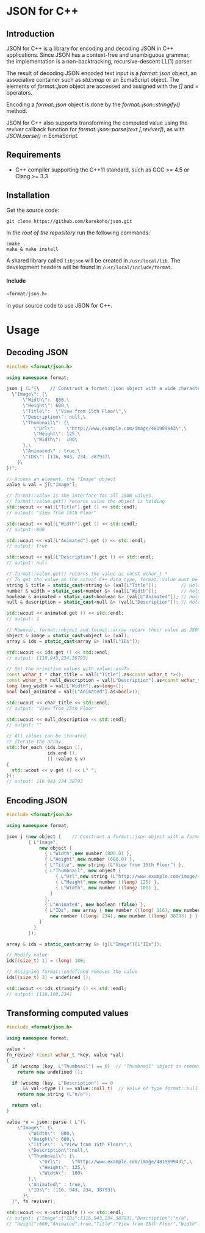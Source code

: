 # JSON for C++
## Introduction
JSON for C++ is a library for encoding and decoding JSON in C++ applications.
Since JSON has a context-free and unambiguous grammar, the implementation is a non-backtracking, recursive-descent LL(1) parser.

The result of decoding JSON encoded text input is a *format::json* object, an associative container such as *std::map* or an EcmaScript object.
The elements of *format::json* object are accessed and assigned with the *[]* and *=* operators.

Encoding a *format::json* object is done by the *format::json::stringify()* method.

JSON for C++ also supports transforming the computed value using the *reviver* callback function 
for *format::json::parse(text [,reviver])*, as with *JSON.parse()* in EcmaScript.
## Requirements
- C++ compiler supporting the C++11 standard, such as GCC >= 4.5 or Clang >= 3.3
## Installation
Get the source code:
```
git clone https://github.com/karekoho/json.git
```
In the _root of the repository_ run the following commands:
```
cmake . 
make & make install
```
A shared library called `libjson` will be created in `/usr/local/lib`. The development headers will be found in `/usr/local/include/format`.
#### Include 
```c++
<format/json.h> 
```
in your source code to use JSON for C++.
# Usage
## Decoding JSON
```c++
#include <format/json.h>

using namespace format;

json j (L"{\    // Construct a format::json object with a wide character string
  \"Image\": {\
      \"Width\":  800,\
      \"Height\": 600,\
      \"Title\":  \"View from 15th Floor\",\
      \"Description\": null,\
      \"Thumbnail\": {\
          \"Url\":    \"http://www.example.com/image/481989943\",\
          \"Height\": 125,\
          \"Width\":  100\
      },\
      \"Animated\" : true,\
      \"IDs\": [116, 943, 234, 38793]\
    }\
})";

// Access an element, the "Image" object
value & val = j[L"Image"];

// format::value is the interface for all JSON values.
// format::value.get() returns value the object is holding
std::wcout << val[L"Title"].get () << std::endl;
// output: "View from 15th Floor"

std::wcout << val[L"Width"].get () << std::endl;
// output: 800

std::wcout << val[L"Animated"].get () << std::endl;
// output: true

std::wcout << val[L"Description"].get () << std::endl;
// output: null

// format::value.get() returns the value as const wchar_t *
// To get the value as the actual C++ data type, format::value must be cast to the concrete type.
string & title = static_cast<string &> (val[L"Title"]);         // Holds const wchar_t *
number & width = static_cast<number &> (val[L"Width"]);         // Holds long or double
boolean & animated = static_cast<boolean &> (val[L"Animated"]); // Holds bool
null & description = static_cast<null &> (val[L"Description"]); // Holds nullptr_t

std::wcout << animated.get () << std::endl;
// output: 1

// However, format::object and format::array return their value as JSON text.
object & image = static_cast<object &> (val);
array & ids = static_cast<array &> (val[L"IDs"]);

std::wcout << ids.get () << std::endl;
// output: [116,943,234,38793]

// Get the primitive values with value::as<T>
const wchar_t * char_title = val[L"Title"].as<const wchar_t *>();
const wchar_t * null_description = val[L"Description"].as<const wchar_t *>();
long long_width = val[L"Width"].as<long>();
bool bool_animated = val[L"Animated"].as<bool>();

std::wcout << char_title << std::endl;
// output: "View from 15th Floor"

std::wcout << null_description << std::endl;
// output: ""

// All values can be iterated.
// Iterate the array.
std::for_each (ids.begin (),
               ids.end (),
               [] (value & v)
{
  std::wcout << v.get () << L" ";
});
// output: 116 943 234 38793
```
## Encoding JSON
```c++
#include <format/json.h>

using namespace format;

json j (new object {    // Construct a format::json object with a format::object object
        { L"Image",
            new object {
              { L"Width",new number (800.0) },
              { L"Height",new number (600.0) },
              { L"Title", new string (L"View from 15th Floor") },
              { L"Thumbnail", new object {
                  { L"Url",new string (L"http://www.example.com/image/481989943") },
                  { L"Height",new number ((long) 125) },
                  { L"Width", new number ((long) 100) },
                }
              },
              { L"Animated", new boolean (false) },
              { L"IDs", new array { new number ((long) 116), new number ((long) 943),
                new number ((long) 234), new number ((long) 38793) } }
            }
          }
        });

array & ids = static_cast<array &> (j[L"Image"][L"IDs"]);

// Modify value
ids[(size_t) 1] = (long) 100;

// Assigning format::undefined removes the value
ids[(size_t) 3] = undefined ();

std::wcout << ids.stringify () << std::endl;
// output: [116,100,234]
```
## Transforming computed values
```c++
#include <format/json.h>

using namespace format;

value *
fn_reviver (const wchar_t *key, value *val)
{
  if (wcscmp (key, L"Thumbnail") == 0)  // "Thumbnail" object is removed
    return new undefined ();

  if (wcscmp (key, L"Description") == 0
      && val->type () == value::null_t)  // Value of type format::null is replaced
    return new string (L"n/a");

  return val;
}

value *v = json::parse ( L"{\
    \"Image\": {\
        \"Width\":  800,\
        \"Height\": 600,\
        \"Title\":  \"View from 15th Floor\",\
        \"Description\":null,\
        \"Thumbnail\": {\
            \"Url\":    \"http://www.example.com/image/481989943\",\
            \"Height\": 125,\
            \"Width\":  100\
        },\
        \"Animated\" : true,\
        \"IDs\": [116, 943, 234, 38793]\
      }\
  }", fn_reviver);

std::wcout << v->stringify () << std::endl;
// output: {"Image":{"IDs":[116,943,234,38793],"Description":"n/a",
// "Height":600,"Animated":true,"Title":"View from 15th Floor","Width":800}}
```
